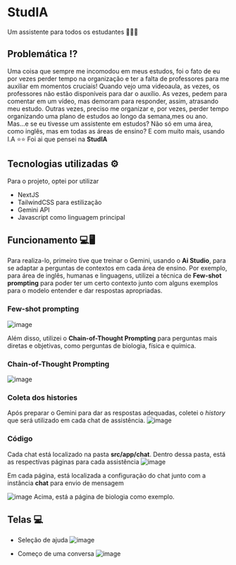 # StudIA
Um assistente para todos os estudantes 🧑‍🎓🤓

## Problemática ⁉️
Uma coisa que sempre me incomodou em meus estudos, foi o fato de eu por vezes perder tempo na organização e ter a falta de professores para me auxiliar em momentos cruciais!
Quando vejo uma videoaula, as vezes, os professores não estão disponíveis para dar o auxílio. As vezes, pedem para comentar em um vídeo, mas demoram para responder, assim, atrasando meu estudo. Outras vezes, preciso me organizar e, por vezes, perder tempo organizando uma plano de estudos ao longo da semana,mes ou ano.
Mas...e se eu tivesse um assistente em estudos? Não só em uma área, como inglês, mas em todas as áreas de ensino? E com muito mais, usando I.A ⭐⭐
Foi ai que pensei na **StudIA**

## Tecnologias utilizadas ⚙️
Para o projeto, optei por utilizar

- NextJS
- TailwindCSS para estilização
- Gemini API 
- Javascript como linguagem principal

## Funcionamento 💻🖥️


Para realiza-lo, primeiro tive que treinar o Gemini, usando o **Ai Studio**, para se adaptar a perguntas de contextos em cada área de ensino.
Por exemplo, para área de inglês, humanas e linguagens, utilizei a técnica de **Few-shot prompting** para poder ter um certo contexto junto com alguns exemplos para o modelo entender e dar respostas apropriadas.

### Few-shot prompting 
![image](https://github.com/JonatasMSS/Studia/assets/74430293/094b1a10-7700-4f60-8cb2-c8fd2b4826ff)

Além disso, utilizei o **Chain-of-Thought Prompting** para perguntas mais diretas e objetivas, como perguntas de biologia, física e química.

### Chain-of-Thought Prompting
![image](https://github.com/JonatasMSS/Studia/assets/74430293/74a4105d-91b9-4c37-aae4-7a6fe12431a6)

### Coleta dos histories
Após preparar o Gemini para dar as respostas adequadas, coletei o *history* que será utilizado em cada chat de assistência.
![image](https://github.com/JonatasMSS/Studia/assets/74430293/2d328d1c-65f8-4d98-9d6e-41feebc53dae)


### Código 
Cada chat está localizado na pasta **src/app/chat**. Dentro dessa pasta, está as respectívas páginas para cada assistência
![image](https://github.com/JonatasMSS/Studia/assets/74430293/1d14fc85-26c4-4527-8603-093993f6e3d3)

Em cada página, está localizada a configuração do chat junto com a instância **chat** para envio de mensagem

![image](https://github.com/JonatasMSS/Studia/assets/74430293/4672590c-b136-4700-a3db-60c9f93ae06f)
Acima, está a página de biologia como exemplo.

## Telas 💻

- Seleção de ajuda
![image](https://github.com/JonatasMSS/Studia/assets/74430293/133589dd-4a88-429c-a38f-b5b2c9ea179b)

- Começo de uma conversa
![image](https://github.com/JonatasMSS/Studia/assets/74430293/45d7dbd4-14e5-4299-bda1-2e5e59940e3d)





